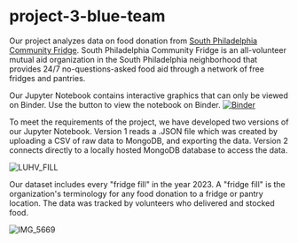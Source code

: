 # project-3-blue-team

Our project analyzes data on food donation from [South Philadelphia Community Fridge](https://www.southphillyfridge.com). South Philadelphia Community Fridge is an all-volunteer mutual aid organization in the South Philadelphia neighborhood that provides 24/7 no-questions-asked food aid through a network of free fridges and pantries. 

Our Jupyter Notebook contains interactive graphics that can only be viewed on Binder. Use the button to view the notebook on Binder.
[![Binder](https://mybinder.org/badge_logo.svg)](https://mybinder.org/v2/gh/vjayne93/project-3-blue-team/HEAD?labpath=fridge_fills_draft.ipynb)

To meet the requirements of the project, we have developed two versions of our Jupyter Notebook. Version 1 reads a .JSON file which was created by uploading a CSV of raw data to MongoDB, and exporting the data. Version 2 connects directly to a locally hosted MongoDB database to access the data.  

![LUHV_FILL](https://github.com/vjayne93/project-3-blue-team/assets/152992214/faa4be10-6c31-4147-a5cd-9e6e1b88a756)

Our dataset includes every "fridge fill" in the year 2023. A "fridge fill" is the organization's terminology for any food donation to a fridge or pantry location. The data was tracked by volunteers who delivered and stocked food.  

![IMG_5669](https://github.com/vjayne93/project-3-blue-team/assets/152992214/3c586e3a-bc59-4f98-b290-f02d997ae32b)

